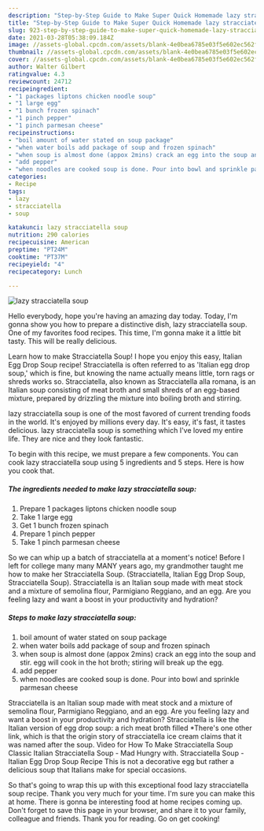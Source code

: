 ```yaml
---
description: "Step-by-Step Guide to Make Super Quick Homemade lazy stracciatella soup"
title: "Step-by-Step Guide to Make Super Quick Homemade lazy stracciatella soup"
slug: 923-step-by-step-guide-to-make-super-quick-homemade-lazy-stracciatella-soup
date: 2021-03-28T05:38:09.184Z
image: //assets-global.cpcdn.com/assets/blank-4e0bea6785e03f5e602ec562f230caae08da540cada707380b4fe1bbebba43da.png
thumbnail: //assets-global.cpcdn.com/assets/blank-4e0bea6785e03f5e602ec562f230caae08da540cada707380b4fe1bbebba43da.png
cover: //assets-global.cpcdn.com/assets/blank-4e0bea6785e03f5e602ec562f230caae08da540cada707380b4fe1bbebba43da.png
author: Walter Gilbert
ratingvalue: 4.3
reviewcount: 24712
recipeingredient:
- "1 packages liptons chicken noodle soup"
- "1 large egg"
- "1 bunch frozen spinach"
- "1 pinch pepper"
- "1 pinch parmesan cheese"
recipeinstructions:
- "boil amount of water stated on soup package"
- "when water boils add package of soup and frozen spinach"
- "when soup is almost done (appox 2mins) crack an egg into the soup and stir. egg will cook in the hot broth; stiring will break up the egg."
- "add pepper"
- "when noodles are cooked soup is done. Pour into bowl and sprinkle parmesan cheese"
categories:
- Recipe
tags:
- lazy
- stracciatella
- soup

katakunci: lazy stracciatella soup 
nutrition: 290 calories
recipecuisine: American
preptime: "PT24M"
cooktime: "PT37M"
recipeyield: "4"
recipecategory: Lunch

---
```



![lazy stracciatella soup](//assets-global.cpcdn.com/assets/blank-4e0bea6785e03f5e602ec562f230caae08da540cada707380b4fe1bbebba43da.png)

Hello everybody, hope you're having an amazing day today. Today, I'm gonna show you how to prepare a distinctive dish, lazy stracciatella soup. One of my favorites food recipes. This time, I'm gonna make it a little bit tasty. This will be really delicious.

Learn how to make Stracciatella Soup! I hope you enjoy this easy, Italian Egg Drop Soup recipe! Stracciatella is often referred to as &#39;Italian egg drop soup,&#39; which is fine, but knowing the name actually means little, torn rags or shreds works so. Stracciatella, also known as Stracciatella alla romana, is an Italian soup consisting of meat broth and small shreds of an egg-based mixture, prepared by drizzling the mixture into boiling broth and stirring.

lazy stracciatella soup is one of the most favored of current trending foods in the world. It's enjoyed by millions every day. It's easy, it's fast, it tastes delicious. lazy stracciatella soup is something which I've loved my entire life. They are nice and they look fantastic.


To begin with this recipe, we must prepare a few components. You can cook lazy stracciatella soup using 5 ingredients and 5 steps. Here is how you cook that.

<!--inarticleads1-->

##### The ingredients needed to make lazy stracciatella soup:

1. Prepare 1 packages liptons chicken noodle soup
1. Take 1 large egg
1. Get 1 bunch frozen spinach
1. Prepare 1 pinch pepper
1. Take 1 pinch parmesan cheese


So we can whip up a batch of stracciatella at a moment&#39;s notice! Before I left for college many many MANY years ago, my grandmother taught me how to make her Stracciatella Soup. (Stracciatella, Italian Egg Drop Soup, Stracciatella Soup). Stracciatella is an Italian soup made with meat stock and a mixture of semolina flour, Parmigiano Reggiano, and an egg. Are you feeling lazy and want a boost in your productivity and hydration? 

<!--inarticleads2-->

##### Steps to make lazy stracciatella soup:

1. boil amount of water stated on soup package
1. when water boils add package of soup and frozen spinach
1. when soup is almost done (appox 2mins) crack an egg into the soup and stir. egg will cook in the hot broth; stiring will break up the egg.
1. add pepper
1. when noodles are cooked soup is done. Pour into bowl and sprinkle parmesan cheese


Stracciatella is an Italian soup made with meat stock and a mixture of semolina flour, Parmigiano Reggiano, and an egg. Are you feeling lazy and want a boost in your productivity and hydration? Stracciatella is like the Italian version of egg drop soup: a rich meat broth filled *There&#39;s one other link, which is that the origin story of stracciatella ice cream claims that it was named after the soup. Video for How To Make Stracciatella Soup Classic Italian Stracciatella Soup - Mad Hungry with. Stracciatella Soup - Italian Egg Drop Soup Recipe This is not a decorative egg but rather a delicious soup that Italians make for special occasions. 

So that's going to wrap this up with this exceptional food lazy stracciatella soup recipe. Thank you very much for your time. I'm sure you can make this at home. There is gonna be interesting food at home recipes coming up. Don't forget to save this page in your browser, and share it to your family, colleague and friends. Thank you for reading. Go on get cooking!
